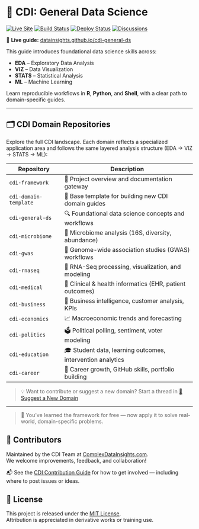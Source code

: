 # 📘 CDI: General Data Science

[![Live Site](https://img.shields.io/badge/visit-site-blue?logo=githubpages)](https://datainsights.github.io/cdi-general-ds)
[![Build Status](https://img.shields.io/badge/build-passing-brightgreen)](https://github.com/datainsights/cdi-general-ds/actions)
[![Deploy Status](https://img.shields.io/badge/deploy-automated-blue)](https://github.com/datainsights/cdi-general-ds/actions)
[![Discussions](https://img.shields.io/badge/discuss-join-blue?logo=github)](https://github.com/datainsights/cdi-framework/discussions)

📘 **Live guide:** [datainsights.github.io/cdi-general-ds](https://datainsights.github.io/cdi-general-ds)

This guide introduces foundational data science skills across:
- **EDA** – Exploratory Data Analysis
- **VIZ** – Data Visualization
- **STATS** – Statistical Analysis
- **ML** – Machine Learning

Learn reproducible workflows in **R**, **Python**, and **Shell**, with a clear path to domain-specific guides.

---

## 🗂️ CDI Domain Repositories

Explore the full CDI landscape. Each domain reflects a specialized application area and follows the same layered analysis structure (EDA → VIZ → STATS → ML):

| Repository              | Description                                                 |
|------------------------|-------------------------------------------------------------|
| `cdi-framework`        | 📘 Project overview and documentation gateway               |
| `cdi-domain-template`  | 🧩 Base template for building new CDI domain guides         |
| `cdi-general-ds`       | 🔍 Foundational data science concepts and workflows         |
| `cdi-microbiome`       | 🧫 Microbiome analysis (16S, diversity, abundance)           |
| `cdi-gwas`             | 🧬 Genome-wide association studies (GWAS) workflows          |
| `cdi-rnaseq`           | 🔬 RNA-Seq processing, visualization, and modeling          |
| `cdi-medical`          | 🏥 Clinical & health informatics (EHR, patient outcomes)     |
| `cdi-business`         | 💼 Business intelligence, customer analysis, KPIs           |
| `cdi-economics`        | 📈 Macroeconomic trends and forecasting                     |
| `cdi-politics`         | 🗳 Political polling, sentiment, voter modeling             |
| `cdi-education`        | 🎓 Student data, learning outcomes, intervention analytics   |
| `cdi-career`           | 🚀 Career growth, GitHub skills, portfolio building         |

> 💡 Want to contribute or suggest a new domain? Start a thread in [🧩 Suggest a New Domain](https://github.com/datainsights/cdi-framework/discussions/categories/suggest-a-new-domain)

---

> 🧠 You’ve learned the framework for free — now apply it to solve real-world, domain-specific problems.

## 🤝 Contributors

Maintained by the CDI Team at [ComplexDataInsights.com](https://complexdatainsights.com).  
We welcome improvements, feedback, and collaboration!

📬 See the [CDI Contribution Guide](https://github.com/datainsights/cdi-framework/blob/main/CONTRIBUTING.md) for how to get involved — including where to post issues or ideas.

## 📄 License

This project is released under the [MIT License](LICENSE).  
Attribution is appreciated in derivative works or training use.
